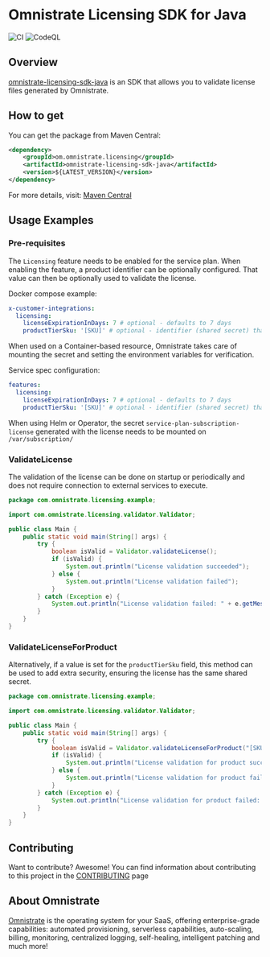 # Omnistrate Licensing SDK for Java

![CI](https://github.com/omnistrate-oss/omnistrate-licensing-sdk-java/actions/workflows/build.yml/badge.svg) 
![CodeQL](https://github.com/omnistrate-oss/omnistrate-licensing-sdk-java/actions/workflows/github-code-scanning/codeql/badge.svg)

## Overview

[omnistrate-licensing-sdk-java](https://github.com/omnistrate-oss/omnistrate-licensing-sdk-java) is an SDK that allows you to validate license files generated by Omnistrate. 

## How to get

You can get the package from Maven Central:

```xml
<dependency>
    <groupId>om.omnistrate.licensing</groupId>
    <artifactId>omnistrate-licensing-sdk-java</artifactId>
    <version>${LATEST_VERSION}</version>
</dependency>
```

For more details, visit: [Maven Central](https://central.sonatype.com/artifact/om.omnistrate.licensing/omnistrate-licensing-sdk-java)

## Usage Examples

### Pre-requisites

The `Licensing` feature needs to be enabled for the service plan. When enabling the feature, a product identifier can be optionally configured. That value can then be optionally used to validate the license. 

Docker compose example: 
```yaml
x-customer-integrations:
  licensing: 
    licenseExpirationInDays: 7 # optional - defaults to 7 days
    productTierSku: '[SKU]' # optional - identifier (shared secret) that can be used to add extra security on validation
```

When used on a Container-based resource, Omnistrate takes care of mounting the secret and setting the environment variables for verification. 

Service spec configuration:
```yaml
features:
  licensing:
    licenseExpirationInDays: 7 # optional - defaults to 7 days
    productTierSku: '[SKU]' # optional - identifier (shared secret) that can be used to add extra security on validation

```

When using Helm or Operator, the secret `service-plan-subscription-license` generated with the license needs to be mounted on `/var/subscription/`

### ValidateLicense

The validation of the license can be done on startup or periodically and does not require connection to external services to execute. 

```java
package com.omnistrate.licensing.example;

import com.omnistrate.licensing.validator.Validator;

public class Main {
    public static void main(String[] args) {
        try {
            boolean isValid = Validator.validateLicense();
            if (isValid) {
                System.out.println("License validation succeeded");
            } else {
                System.out.println("License validation failed");
            }
        } catch (Exception e) {
            System.out.println("License validation failed: " + e.getMessage());
        }
    }
}
```

### ValidateLicenseForProduct

Alternatively, if a value is set for the `productTierSku` field, this method can be used to add extra security, ensuring the license has the same shared secret. 

```java
package com.omnistrate.licensing.example;

import com.omnistrate.licensing.validator.Validator;

public class Main {
    public static void main(String[] args) {
        try {
            boolean isValid = Validator.validateLicenseForProduct("[SKU]"); // [SKU]  value is hardcoded, based on the value configured when enabling the feature
            if (isValid) {
                System.out.println("License validation for product succeeded");
            } else {
                System.out.println("License validation for product failed");
            }
        } catch (Exception e) {
            System.out.println("License validation for product failed: " + e.getMessage());
        }
    }
}
```

## Contributing

Want to contribute? Awesome! You can find information about contributing to this
project in the [CONTRIBUTING](/CONTRIBUTING.md) page

## About Omnistrate

[Omnistrate](https://omnistrate.com/) is the operating system for your SaaS,
offering enterprise-grade capabilities: automated provisioning, serverless
capabilities, auto-scaling, billing, monitoring, centralized logging,
self-healing, intelligent patching and much more!
